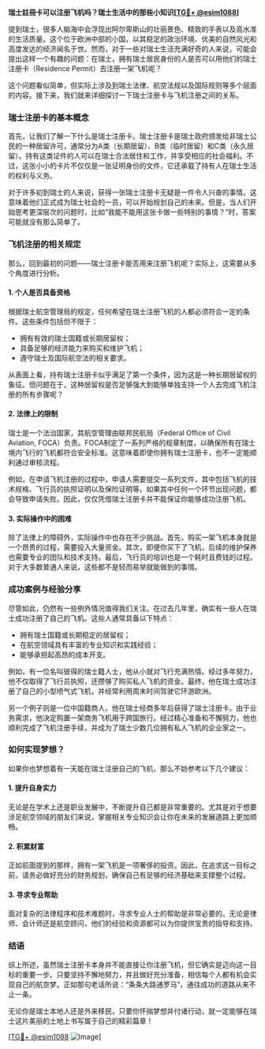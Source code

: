 **瑞士註冊卡可以注册飞机吗？瑞士生活中的那些小知识[[TG💪+ @esim1088](https://t.me/s/esim1088)]**

提到瑞士，很多人脑海中会浮现出阿尔卑斯山的壮丽景色、精致的手表以及高水准的生活质量。这个位于欧洲中部的小国，以其稳定的政治环境、优美的自然风光和高度发达的经济闻名于世。然而，对于一些对瑞士生活充满好奇的人来说，可能会提出这样一个有趣的问题：在瑞士，拥有瑞士居民身份的人是否可以用他们的瑞士注册卡（Residence Permit）去注册一架飞机呢？

这个问题看似简单，但实际上涉及到瑞士法律、航空法规以及国际规则等多个层面的内容。接下来，我们就来详细探讨一下瑞士注册卡与飞机注册之间的关系。

### 瑞士注册卡的基本概念

首先，让我们了解一下什么是瑞士注册卡。瑞士注册卡是瑞士政府颁发给非瑞士公民的一种居留许可，通常分为A类（长期居留）、B类（临时居留）和C类（永久居留）。持有这类证件的人可以在瑞士合法居住和工作，并享受相应的社会福利。不过，这张小小的卡片不仅仅是一张证明身份的文件，它还承载了持有人在瑞士生活的权利与义务。

对于许多初到瑞士的人来说，获得一张瑞士注册卡无疑是一件令人兴奋的事情。这意味着他们正式成为瑞士社会的一员，可以开始规划自己的未来。但是，当人们开始思考更深层次的问题时，比如“我能不能用这张卡做一些特别的事情？”时，答案可能就没有那么简单了。

### 飞机注册的相关规定

那么，回到最初的问题——瑞士注册卡能否用来注册飞机呢？实际上，这需要从多个角度进行分析。

#### 1. **个人是否具备资格**
根据瑞士航空管理局的规定，任何希望在瑞士注册飞机的人都必须符合一定的条件。这些条件包括但不限于：
- 拥有有效的瑞士国籍或长期居留权；
- 具备足够的经济能力来购买和维护飞机；
- 遵守瑞士及国际航空法的相关要求。

从表面上看，持有瑞士注册卡似乎满足了第一个条件，因为这是一种长期居留权的象征。但问题在于，这种居留权是否足够强大到能够单独支持一个人去完成飞机注册的所有步骤呢？

#### 2. **法律上的限制**
瑞士是一个法治国家，其航空管理由联邦民航局（Federal Office of Civil Aviation, FOCA）负责。FOCA制定了一系列严格的规章制度，以确保所有在瑞士境内飞行的飞机都符合安全标准。这意味着即使你拥有瑞士注册卡，也不一定能顺利通过审核流程。

例如，在申请飞机注册的过程中，申请人需要提交一系列文件，其中包括飞机的技术规格、飞行员的执照证明以及保险证明等。如果其中任何一个环节出现问题，都会导致申请失败。因此，仅仅凭借瑞士注册卡并不能保证你能够成功注册飞机。

#### 3. **实际操作中的困难**
除了法律上的障碍外，实际操作中也存在不少挑战。首先，购买一架飞机本身就是一个昂贵的过程，需要投入大量资金。其次，即便你买下了飞机，后续的维护保养也需要专业的团队和技术支持。最后，飞行员的培训也是一个耗时且费钱的过程。对于大多数普通人来说，这些都不是轻而易举就能做到的事情。

### 成功案例与经验分享

尽管如此，仍然有一些例外情况值得我们关注。在过去几年里，确实有一些人在瑞士成功注册了自己的飞机。这些人通常具备以下特点：
- 拥有瑞士国籍或长期稳定的居留权；
- 在航空领域具有丰富的专业知识和实践经验；
- 能够承担起高昂的成本开支。

例如，有一位名叫彼得的瑞士籍人士，他从小就对飞行充满热情。经过多年努力，他不仅取得了飞行员执照，还攒够了购买私人飞机的资金。最终，他在瑞士成功注册了自己的小型喷气式飞机，并经常利用周末时间驾驶它环游欧洲。

另一个例子则是一位中国籍商人，他在瑞士经商多年后获得了瑞士注册卡。由于业务需求，他决定购置一架商务飞机用于跨国旅行。经过精心准备和不懈努力，他也顺利完成了飞机注册手续，并成为了瑞士少数几位拥有私人飞机的企业家之一。

### 如何实现梦想？

如果你也梦想着有一天能在瑞士注册自己的飞机，那么不妨参考以下几个建议：

#### 1. 提升自身实力
无论是在学术上还是职业发展中，不断提升自己都是非常重要的。尤其是对于想要涉足航空领域的朋友们来说，掌握相关专业知识会让你在未来的发展道路上更加顺畅。

#### 2. 积累财富
正如前面提到的那样，拥有一架飞机是一项奢侈的投资。因此，在追求这一目标之前，请务必做好充分的财务规划，确保自己有足够的经济基础来支撑整个过程。

#### 3. 寻求专业帮助
面对复杂的法律程序和技术难题时，寻求专业人士的帮助是非常必要的。无论是律师、会计师还是航空顾问，他们的经验和资源都可以为你提供宝贵的指导和支持。

### 结语

综上所述，虽然瑞士注册卡本身并不能直接让你注册飞机，但它确实是迈向这一目标的重要一步。只要坚持不懈地努力，并且做好充分准备，相信每个人都有机会实现自己的航空梦。正如那句老话所说：“条条大路通罗马”，通往成功的道路从来不止一条。

无论你是瑞士本地人还是外来移民，只要你怀揣梦想并付诸行动，就一定能够在瑞士这片美丽的土地上书写属于自己的精彩篇章！

[[TG💪+ @esim1088](https://t.me/s/esim1088) ![Image](https://i.postimg.cc/4NQfJmqS/Snipaste-2025-05-13-00-14-12.png)]